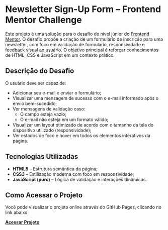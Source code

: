 # Newsletter Sign-Up Form – Frontend Mentor Challenge

Este projeto é uma solução para o desafio de nível júnior do [Frontend Mentor](https://www.frontendmentor.io/). O desafio propõe a criação de um formulário de inscrição para uma newsletter, com foco em validação de formulário, responsividade e feedback visual ao usuário. O objetivo principal é reforçar conhecimentos de HTML, CSS e JavaScript em um contexto prático.

## Descrição do Desafio

O usuário deve ser capaz de:

- Adicionar seu e-mail e enviar o formulário;
- Visualizar uma mensagem de sucesso com o e-mail informado após o envio bem-sucedido;
- Ver mensagens de validação caso:
  - O campo esteja vazio;
  - O e-mail não esteja em um formato válido;
- Visualizar um layout otimizado de acordo com o tamanho da tela do dispositivo utilizado (responsividade);
- Ver estados de foco e hover em todos os elementos interativos da página.

## Tecnologias Utilizadas

- **HTML5** – Estrutura semântica da página;
- **CSS3** – Estilização moderna com foco em responsividade;
- **JavaScript (puro)** – Lógica de validação e interações dinâmicas.

## Como Acessar o Projeto

Você pode visualizar o projeto online através do GitHub Pages, clicando no link abaixo:

**[Acessar Projeto](https://menesesmaria.github.io/newsletter-sign-up-with-success-message-main/)**
